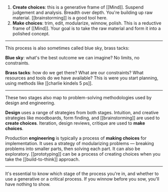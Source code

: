1. **Create choices**: this is a generative frame of [[Mind]]. Suspend judgement and analysis. Breadth over depth. You're building up raw material. [[brainstorming]] is a good tool here.
2. **Make choices**: trim, edit, modularize, winnow, polish. This is a reductive frame of [[Mind]]. Your goal is to take the raw material and form it into a polished concept.

---

This process is also sometimes called blue sky, brass tacks:

**Blue sky**: what's the best outcome we can imagine? No limits, no constraints.

**Brass tacks**: how do we get there? What are our constraints? What resources and tools do we have available? This is were you start planning, using methods like [[charlie kindels 5 ps]].

---

These two stages also map to problem-solving methodologies used by design and engineering.

**Design** uses a range of strategies from both stages. Intuition, and creative strategies like moodboards, form finding, and [[brainstorming]] are used to **create choices**. Iteration, design reviews, critique are used to **make choices**.

Production **engineering** is typically a process of **making choices** for implementation. It uses a strategy of modularizing problems — breaking problems into smaller parts, then solving each part. It can also be exploratory. [[prototyping]] can be a process of creating choices when you take the [[build-to-think]] approach.

---

It's essential to know which stage of the process you're in, and whether to use a generative or a critical process. If you winnow before you sow, you'll have nothing to show.
